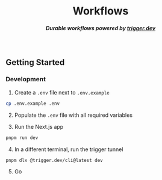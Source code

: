 <div align="center">
    <h1 align="center">Workflows</h1>
    <h5>Durable workflows powered by  <a href="https://trigger.dev">trigger.dev</a></h5>
</div>
<br/>

## Getting Started

### Development

1. Create a `.env` file next to `.env.example`

```bash
cp .env.example .env
```

2. Populate the `.env` file with all required variables

3. Run the Next.js app

```bash
pnpm run dev
```

4. In a different terminal, run the trigger tunnel

```bash
pnpm dlx @trigger.dev/cli@latest dev
```

5. Go
